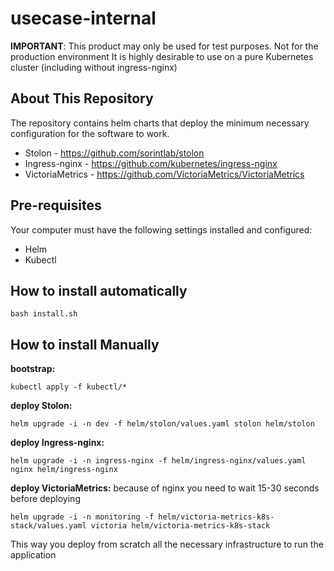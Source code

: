 # usecase-internal

**IMPORTANT**: This product may only be used for test purposes. Not for the production environment
It is highly desirable to use on a pure Kubernetes cluster (including without ingress-nginx)

## About This Repository

The repository contains helm charts that deploy the minimum necessary configuration for the software to work.
- Stolon - https://github.com/sorintlab/stolon
- Ingress-nginx - https://github.com/kubernetes/ingress-nginx
- VictoriaMetrics - https://github.com/VictoriaMetrics/VictoriaMetrics

## Pre-requisites

Your computer must have the following settings installed and configured:
- Helm
- Kubectl

## How to install automatically
```shell
bash install.sh
```

## How to install Manually

**bootstrap:**
```shell
kubectl apply -f kubectl/*
```

**deploy Stolon:**
```shell
helm upgrade -i -n dev -f helm/stolon/values.yaml stolon helm/stolon
```

**deploy Ingress-nginx:**
```shell
helm upgrade -i -n ingress-nginx -f helm/ingress-nginx/values.yaml nginx helm/ingress-nginx
```

**deploy VictoriaMetrics:**
because of nginx you need to wait 15-30 seconds before deploying

```shell
helm upgrade -i -n monitoring -f helm/victoria-metrics-k8s-stack/values.yaml victoria helm/victoria-metrics-k8s-stack
```

This way you deploy from scratch all the necessary infrastructure to run the application
